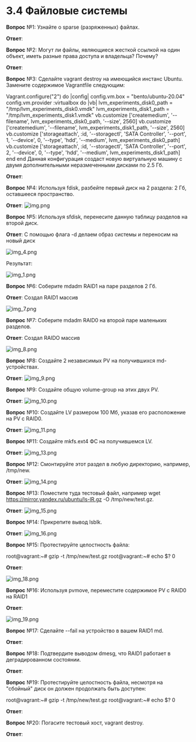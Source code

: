 # 3.4 Файловые системы

**Вопрос** №1: Узнайте о sparse (разряженных) файлах.

**Ответ**: 

**Вопрос** №2: Могут ли файлы, являющиеся жесткой ссылкой на один объект, иметь разные права доступа и владельца? Почему?

**Ответ**:

**Вопрос** №3: Сделайте vagrant destroy на имеющийся инстанс Ubuntu. Замените содержимое Vagrantfile следующим:

Vagrant.configure("2") do |config|
  config.vm.box = "bento/ubuntu-20.04"
  config.vm.provider :virtualbox do |vb|
    lvm_experiments_disk0_path = "/tmp/lvm_experiments_disk0.vmdk"
    lvm_experiments_disk1_path = "/tmp/lvm_experiments_disk1.vmdk"
    vb.customize ['createmedium', '--filename', lvm_experiments_disk0_path, '--size', 2560]
    vb.customize ['createmedium', '--filename', lvm_experiments_disk1_path, '--size', 2560]
    vb.customize ['storageattach', :id, '--storagectl', 'SATA Controller', '--port', 1, '--device', 0, '--type', 'hdd', '--medium', lvm_experiments_disk0_path]
    vb.customize ['storageattach', :id, '--storagectl', 'SATA Controller', '--port', 2, '--device', 0, '--type', 'hdd', '--medium', lvm_experiments_disk1_path]
  end
end
Данная конфигурация создаст новую виртуальную машину с двумя дополнительными неразмеченными дисками по 2.5 Гб.

**Ответ**: 

**Вопрос** №4: Используя fdisk, разбейте первый диск на 2 раздела: 2 Гб, оставшееся пространство. 

**Ответ**:  ![img.png](img.png)

**Вопрос** №5: Используя sfdisk, перенесите данную таблицу разделов на второй диск.

**Ответ**: C помощью флага -d делаем образ системы и переносим на новый диск 

![img_4.png](img_4.png)

Результат: 

![img_1.png](img_1.png)

**Вопрос** №6: Соберите mdadm RAID1 на паре разделов 2 Гб.

**Ответ**: Создал RAID1 массив

![img_7.png](img_7.png)

**Вопрос** №7: Соберите mdadm RAID0 на второй паре маленьких разделов.

**Ответ**: Создал RAIDO массив 

![img_8.png](img_8.png)

**Вопрос** №8: Создайте 2 независимых PV на получившихся md-устройствах.

**Ответ**:  ![img_9.png](img_9.png)

**Вопрос** №9: Создайте общую volume-group на этих двух PV.

**Ответ**: ![img_10.png](img_10.png)

**Вопрос** №10: Создайте LV размером 100 Мб, указав его расположение на PV с RAID0.

**Ответ**: ![img_11.png](img_11.png)

**Вопрос** №11: Создайте mkfs.ext4 ФС на получившемся LV.

**Ответ**:  ![img_13.png](img_13.png)

**Вопрос** №12: Смонтируйте этот раздел в любую директорию, например, /tmp/new.

**Ответ**: ![img_14.png](img_14.png)

**Вопрос** №13: Поместите туда тестовый файл, например wget https://mirror.yandex.ru/ubuntu/ls-lR.gz -O /tmp/new/test.gz.

**Ответ**: ![img_15.png](img_15.png)

**Вопрос** №14: Прикрепите вывод lsblk.

**Ответ**: ![img_16.png](img_16.png)

**Вопрос** №15: Протестируйте целостность файла:

root@vagrant:~# gzip -t /tmp/new/test.gz
root@vagrant:~# echo $?
0

**Ответ**: 

![img_18.png](img_18.png)

**Вопрос** №16: Используя pvmove, переместите содержимое PV с RAID0 на RAID1

**Ответ**:  

![img_19.png](img_19.png)

**Вопрос** №17: Сделайте --fail на устройство в вашем RAID1 md.

**Ответ**: 

**Вопрос** №18: Подтвердите выводом dmesg, что RAID1 работает в деградированном состоянии.

**Ответ**: 

**Вопрос** №19: Протестируйте целостность файла, несмотря на "сбойный" диск он должен продолжать быть доступен:

root@vagrant:~# gzip -t /tmp/new/test.gz
root@vagrant:~# echo $?
0

**Ответ**:

**Вопрос** №20: Погасите тестовый хост, vagrant destroy.

**Ответ**: 
